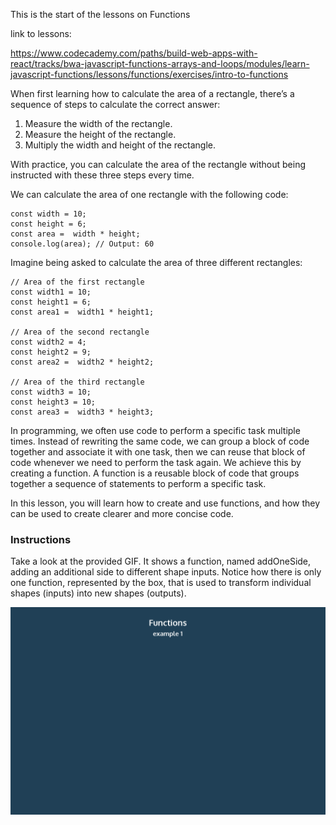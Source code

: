 
This is the start of the lessons on Functions

link to lessons:

https://www.codecademy.com/paths/build-web-apps-with-react/tracks/bwa-javascript-functions-arrays-and-loops/modules/learn-javascript-functions/lessons/functions/exercises/intro-to-functions

When first learning how to calculate the area of a rectangle, there’s a sequence of steps to calculate the correct answer:

1. Measure the width of the rectangle.
2. Measure the height of the rectangle.
3. Multiply the width and height of the rectangle.

With practice, you can calculate the area of the rectangle without being instructed with these three steps every time.

We can calculate the area of one rectangle with the following code:
```
const width = 10;
const height = 6;
const area =  width * height;
console.log(area); // Output: 60
```
Imagine being asked to calculate the area of three different rectangles:
```
// Area of the first rectangle
const width1 = 10;
const height1 = 6;
const area1 =  width1 * height1;

// Area of the second rectangle
const width2 = 4;
const height2 = 9;
const area2 =  width2 * height2;

// Area of the third rectangle
const width3 = 10;
const height3 = 10;
const area3 =  width3 * height3;
```
In programming, we often use code to perform a specific task multiple times. Instead of rewriting the same code, we can group a block of code together and associate it with one task, then we can reuse that block of code whenever we need to perform the task again. We achieve this by creating a function. A function is a reusable block of code that groups together a sequence of statements to perform a specific task.

In this lesson, you will learn how to create and use functions, and how they can be used to create clearer and more concise code.


### Instructions

Take a look at the provided GIF. It shows a function, named addOneSide, adding an additional side to different shape inputs. Notice how there is only one function, represented by the box, that is used to transform individual shapes (inputs) into new shapes (outputs).

![](./functions_2.gif)
